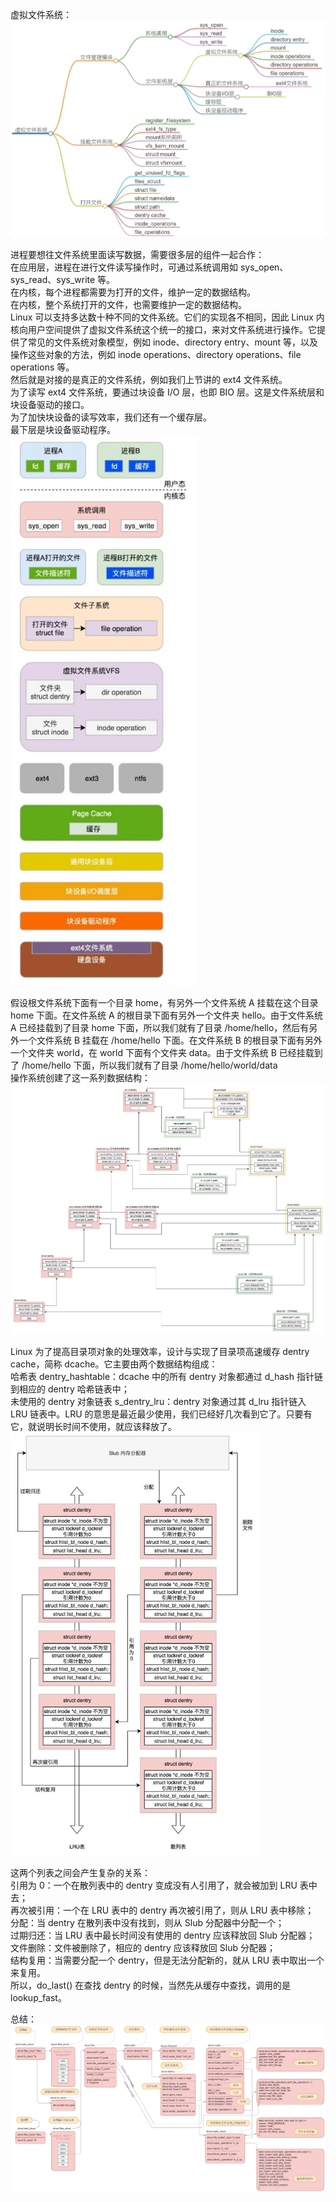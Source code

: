 虚拟文件系统：   
<img src="https://github.com/Yongli-Lisa/Linux-Notes1/blob/688ae28fb8051383eaa6f7e63ca921e5efbee5e1/Img/%E8%99%9A%E6%8B%9F%E6%96%87%E4%BB%B6%E7%B3%BB%E7%BB%9F1.JPG" width="600px">   
        
进程要想往文件系统里面读写数据，需要很多层的组件一起合作：  
在应用层，进程在进行文件读写操作时，可通过系统调用如 sys_open、sys_read、sys_write 等。  
在内核，每个进程都需要为打开的文件，维护一定的数据结构。  
在内核，整个系统打开的文件，也需要维护一定的数据结构。  
Linux 可以支持多达数十种不同的文件系统。它们的实现各不相同，因此 Linux 内核向用户空间提供了虚拟文件系统这个统一的接口，来对文件系统进行操作。它提供了常见的文件系统对象模型，例如 inode、directory entry、mount 等，以及操作这些对象的方法，例如 inode operations、directory operations、file operations 等。  
然后就是对接的是真正的文件系统，例如我们上节讲的 ext4 文件系统。  
为了读写 ext4 文件系统，要通过块设备 I/O 层，也即 BIO 层。这是文件系统层和块设备驱动的接口。  
为了加快块设备的读写效率，我们还有一个缓存层。  
最下层是块设备驱动程序。  
<img src="https://github.com/Yongli-Lisa/Linux-Notes1/blob/688ae28fb8051383eaa6f7e63ca921e5efbee5e1/Img/%E6%96%87%E4%BB%B6%E5%B1%82.JPG" width="300px">  
        
假设根文件系统下面有一个目录 home，有另外一个文件系统 A 挂载在这个目录 home 下面。在文件系统 A 的根目录下面有另外一个文件夹 hello。由于文件系统 A 已经挂载到了目录 home 下面，所以我们就有了目录 /home/hello，然后有另外一个文件系统 B 挂载在 /home/hello 下面。在文件系统 B 的根目录下面有另外一个文件夹 world，在 world 下面有个文件夹 data。由于文件系统 B 已经挂载到了 /home/hello 下面，所以我们就有了目录 /home/hello/world/data  
操作系统创建了这一系列数据结构：  
<img src="https://github.com/Yongli-Lisa/Linux-Notes1/blob/688ae28fb8051383eaa6f7e63ca921e5efbee5e1/Img/mount.jpeg" width="600px">  

        
Linux 为了提高目录项对象的处理效率，设计与实现了目录项高速缓存 dentry cache，简称 dcache。它主要由两个数据结构组成：  
哈希表 dentry_hashtable：dcache 中的所有 dentry 对象都通过 d_hash 指针链到相应的 dentry 哈希链表中；  
未使用的 dentry 对象链表 s_dentry_lru：dentry 对象通过其 d_lru 指针链入 LRU 链表中。LRU 的意思是最近最少使用，我们已经好几次看到它了。只要有它，就说明长时间不使用，就应该释放了。  
<img src="https://github.com/Yongli-Lisa/Linux-Notes1/blob/688ae28fb8051383eaa6f7e63ca921e5efbee5e1/Img/dcache.JPG" width="400px">  
        
这两个列表之间会产生复杂的关系：  
引用为 0：一个在散列表中的 dentry 变成没有人引用了，就会被加到 LRU 表中去；  
再次被引用：一个在 LRU 表中的 dentry 再次被引用了，则从 LRU 表中移除；  
分配：当 dentry 在散列表中没有找到，则从 Slub 分配器中分配一个；  
过期归还：当 LRU 表中最长时间没有使用的 dentry 应该释放回 Slub 分配器；  
文件删除：文件被删除了，相应的 dentry 应该释放回 Slub 分配器；  
结构复用：当需要分配一个 dentry，但是无法分配新的，就从 LRU 表中取出一个来复用。  
所以，do_last() 在查找 dentry 的时候，当然先从缓存中查找，调用的是 lookup_fast。  
        
总结：  
<img src="https://github.com/Yongli-Lisa/Linux-Notes1/blob/688ae28fb8051383eaa6f7e63ca921e5efbee5e1/Img/%E6%80%BB%E7%BB%93.JPG" width="800px">
